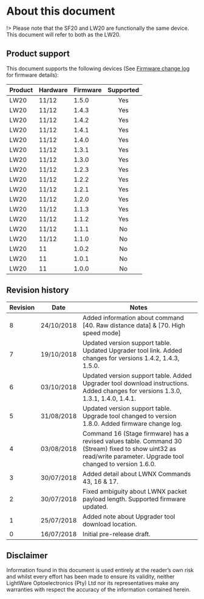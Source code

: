 <!-- ![alt text](images/company_logo_big.png "LightWare logo") -->

# About this document

!> Please note that the SF20 and LW20 are functionally the same device. This document will refer to both as the LW20.

## Product support
This document supports the following devices (See [Firmware change log](change_log) for firmware details):

|Product|Hardware|Firmware|Supported|
|----|--------|--------|:-------:|
|LW20|11/12   |1.5.0   |Yes      |
|LW20|11/12   |1.4.3   |Yes      |
|LW20|11/12   |1.4.2   |Yes      |
|LW20|11/12   |1.4.1   |Yes      |
|LW20|11/12   |1.4.0   |Yes      |
|LW20|11/12   |1.3.1   |Yes      |
|LW20|11/12   |1.3.0   |Yes      |
|LW20|11/12   |1.2.3   |Yes      |
|LW20|11/12   |1.2.2   |Yes      |
|LW20|11/12   |1.2.1   |Yes      |
|LW20|11/12   |1.2.0   |Yes      |
|LW20|11/12   |1.1.3   |Yes      |
|LW20|11/12   |1.1.2   |Yes      |
|LW20|11/12   |1.1.1   |No       |
|LW20|11/12   |1.1.0   |No       |
|LW20|11      |1.0.2   |No       |
|LW20|11      |1.0.1   |No       |
|LW20|11      |1.0.0   |No       |

## Revision history

|Revision|Date|Notes|
|---|---|---|
| 8 | 24/10/2018 | Added information about command [40. Raw distance data] & [70. High speed mode] |
| 7 | 19/10/2018 | Updated version support table. Updated Upgrader tool link. Added changes for versions 1.4.2, 1.4.3, 1.5.0. |
| 6 | 03/10/2018 | Updated version support table. Added Upgrader tool download instructions. Added changes for versions 1.3.0, 1.3.1, 1.4.0, 1.4.1. |
| 5 | 31/08/2018 | Updated version support table. Upgrade tool changed to version 1.8.0. Added firmware change log. |
| 4 | 03/08/2018 | Command 16 (Stage firmware) has a revised values table. Command 30 (Stream) fixed to show uint32 as read/write parameter. Upgrade tool changed to version 1.6.0. |
| 3 | 30/07/2018 | Added detail about LWNX Commands 43, 16 & 17. |
| 2 | 30/07/2018 | Fixed ambiguity about LWNX packet payload length. Supported firmware updated. |
| 1 | 25/07/2018 | Added note about Upgrader tool download location. |
| 0 | 16/07/2018 | Initial pre-release draft. |


## Disclaimer

Information found in this document is used entirely at the reader’s own risk and whilst every effort has been made to
ensure its validity, neither LightWare Optoelectronics (Pty) Ltd nor its representatives make any warranties with respect
the accuracy of the information contained herein.